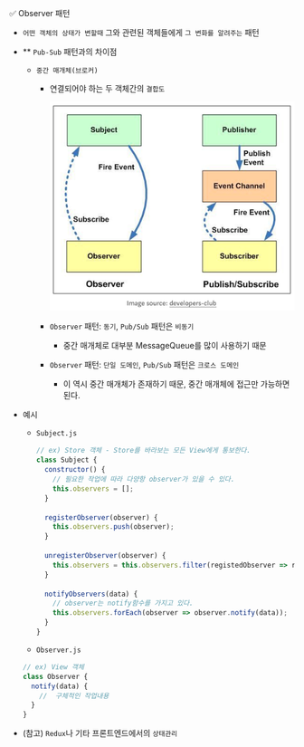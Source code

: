 ✅ Observer 패턴

* `어떤 객체의 상태가 변할때` 그와 관련된 객체들에게 `그 변화를 알려주는` 패턴
* ** `Pub-Sub` 패턴과의 차이점
  * `중간 매개체(브로커)`
    * 연결되어야 하는 두 객체간의 `결합도`
    
      ![observer vs pub-sub](/resources/observer&pub-sub.png)

    * `Observer` 패턴: `동기`, `Pub/Sub` 패턴은 `비동기`
      * 중간 매개체로 대부분 MessageQueue를 많이 사용하기 때문
    * `Observer` 패턴: `단일 도메인`, `Pub/Sub` 패턴은 `크로스 도메인`
      * 이 역시 중간 매개체가 존재하기 때문, 중간 매개체에 접근만 가능하면 된다.

* 예시
  * `Subject.js`
    ```js
    // ex) Store 객체 - Store를 바라보는 모든 View에게 통보한다.
    class Subject {
      constructor() {
        // 필요한 작업에 따라 다양항 observer가 있을 수 있다.
        this.observers = [];
      }
      
      registerObserver(observer) {
        this.observers.push(observer);
      }
      
      unregisterObserver(observer) {
        this.observers = this.observers.filter(registedObserver => registedObserver !== observer);
      }
      
      notifyObservers(data) {
        // observer는 notify함수를 가지고 있다.
        this.observers.forEach(observer => observer.notify(data));
      }
    }
    ```
  * `Observer.js`
  ```js
  // ex) View 객체
  class Observer {
    notify(data) {
      //  구체적인 작업내용
    }
  }
  ```
  
* (참고) `Redux`나 기타 프론트엔드에서의 `상태관리`